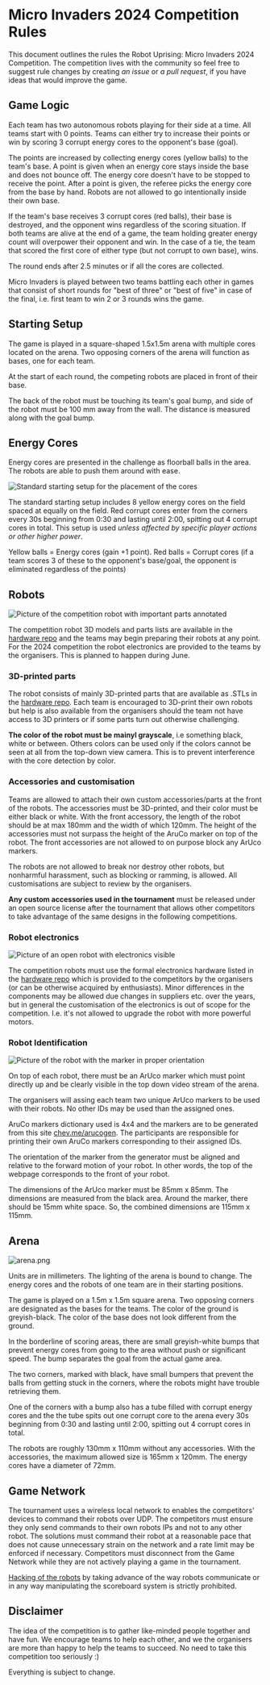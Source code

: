 # Micro Invaders 2024 Competition Rules

This document outlines the rules the Robot Uprising: Micro Invaders 2024 Competition. The competition lives with the community so feel free to suggest rule changes by creating _an issue_ or _a pull request_, if you have ideas that would improve the game.

## Game Logic

Each team has two autonomous robots playing for their side at a time. All teams start with 0 points. Teams can either try to increase their points or win by scoring 3 corrupt energy cores to the opponent's base (goal).

The points are increased by collecting energy cores (yellow balls) to the team's base. A point is given when an energy core stays inside the base and does not bounce off. The energy core doesn't have to be stopped to receive the point. After a point is given, the referee picks the energy core from the base by hand. Robots are not allowed to go intentionally inside their own base.

If the team's base receives 3 corrupt cores (red balls), their base is destroyed, and the opponent wins regardless of the scoring situation. If both teams are alive at the end of a game, the team holding greater energy count will overpower their opponent and win. In the case of a tie, the team that scored the first core of either type (but not corrupt to own base), wins.

The round ends after 2.5 minutes or if all the cores are collected.

Micro Invaders is played between two teams battling each other in games that consist of short rounds for "best of three" or "best of five" in case of the final, i.e. first team to win 2 or 3 rounds wins the game.


## Starting Setup

The game is played in a square-shaped 1.5x1.5m arena with multiple cores located on the arena. Two opposing corners of the arena will function as bases, one for each team.

At the start of each round, the competing robots are placed in front of their base.

The back of the robot must be touching its team's goal bump, and side of the robot must be 100 mm away from the wall. The distance is measured along with the goal bump.


## Energy Cores

Energy cores are presented in the challenge as floorball balls in the area. The robots are able to push them around with ease.

![Standard starting setup for the placement of the cores](standard_core_placement.png)

The standard starting setup includes 8 yellow energy cores on the field spaced at equally on the field. Red corrupt cores enter from the corners every 30s beginning from 0:30 and lasting until 2:00, spitting out 4 corrupt cores in total. This setup is used _unless affected by specific player actions or other higher power_.

Yellow balls = Energy cores (gain +1 point).
Red balls = Corrupt cores (if a team scores 3 of these to the opponent's base/goal, the opponent is eliminated regardless of the points)


## Robots

![Picture of the competition robot with important parts annotated](robot_parts.png)

The competition robot 3D models and parts lists are available in the [hardware repo](https://github.com/robot-uprising-hq/ai-robot-hardware) and the teams may begin preparing their robots at any point. For the 2024 competition the robot electronics are provided to the teams by the organisers. This is planned to happen during June.


### 3D-printed parts
The robot consists of mainly 3D-printed parts that are available as .STLs in the [hardware repo](https://github.com/robot-uprising-hq/ai-robot-hardware). Each team is encouraged to 3D-print their own robots but help is also available from the organisers should the team not have access to 3D printers or if some parts turn out otherwise challenging.

**The color of the robot must be mainyl grayscale**, i.e something black, white or between. Others colors can be used only if the colors cannot be seen at all from the top-down view camera. This is to prevent interference with the core detection by color.


### Accessories and customisation

Teams are allowed to attach their own custom accessories/parts at the front of the robots. The accessories must be 3D-printed, and their color must be either black or white. With the front accessory, the length of the robot should be at max 180mm and the width of which 120mm. The height of the accessories must not surpass the height of the AruCo marker on top of the robot. The front accessories are not allowed to on purpose block any ArUco markers.

The robots are not allowed to break nor destroy other robots, but nonharmful harassment, such as blocking or ramming, is allowed. All customisations are subject to review by the organisers.

**Any custom accessories used in the tournament** must be released under an open source license after the tournament that allows other competitors to take advantage of the same designs in the following competitions.

### Robot electronics

![Picture of an open robot with electronics visible](robot_electronics.png)


The competition robots must use the formal electronics hardware listed in the [hardware repo](https://github.com/robot-uprising-hq/ai-robot-hardware) which is provided to the competitors by the organisers (or can be otherwise acquired by enthusiasts). Minor differences in the components may be allowed due changes in suppliers etc. over the years, but in general the customisation of the electronics is out of scope for the competition. I.e. it's not allowed to upgrade the robot with more powerful motors.

### Robot Identification


![Picture of the robot with the marker in proper orientation](robot_marker.png)

On top of each robot, there must be an ArUco marker which must point directly up and be clearly visible in the top down video stream of the arena.

The organisers will assing each team two unique ArUco markers to be used with their robots. No other IDs may be used than the assigned ones.

AruCo markers dictionary used is 4x4 and the markers are to be generated from this site [chev.me/arucogen](https://chev.me/arucogen/). The participants are responsible for printing their own AruCo markers corresponding to their assigned IDs.

The orientation of the marker from the generator must be aligned and relative to the forward motion of your robot. In other words, the top of the webpage corresponds to the front of your robot.

The dimensions of the ArUco marker must be 85mm x 85mm. The dimensions are measured from the black area. Around the marker, there should be 15mm white space. So, the combined dimensions are 115mm x 115mm.



## Arena

![arena.png](arena.png)

Units are in millimeters. The lighting of the arena is bound to change. The energy cores and the robots of one team are in their starting positions. 

The game is played on a 1.5m x 1.5m square arena. Two opposing corners are designated as the bases for the teams. The color of the ground is greyish-black. The color of the base does not look different from the ground.

In the borderline of scoring areas, there are small greyish-white bumps that prevent energy cores from going to the area without push or significant speed. The bump separates the goal from the actual game area.

The two corners, marked with black, have small bumpers that prevent the balls from getting stuck in the corners, where the robots might have trouble retrieving them.

One of the corners with a bump also has a tube filled with corrupt energy cores and the the tube spits out one corrupt core to the arena every 30s beginning from 0:30 and lasting until 2:00, spitting out 4 corrupt cores in total.

The robots are roughly 130mm x 110mm without any accessories. With the accessories, the maximum allowed size is 165mm x 120mm. The energy cores have a diameter of 72mm.


## Game Network

The tournament uses a wireless local network to enables the competitors' devices to command their robots over UDP. The competitors must ensure they only send commands to their own robots IPs and not to any other robot. The solutions must command their robot at a reasonable pace that does not cause unnecessary strain on the network and a rate limit may be enforced if necessary. Competitors must disconnect from the Game Network while they are not actively playing a game in the tournament.

[Hacking of the robots](https://www.youtube.com/watch?v=Vm7DR6lHQLc&t=540s) by taking advance of the way robots communicate or in any way manipulating the scoreboard system is strictly prohibited.


## Disclaimer

The idea of the competition is to gather like-minded people together and have fun. We encourage teams to help each other, and we the organisers are more than happy to help the teams to succeed. No need to take this competition too seriously :)

Everything is subject to change.

